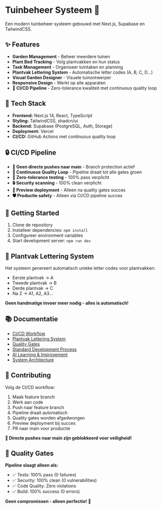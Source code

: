 # Tuinbeheer Systeem 🌱

Een modern tuinbeheer systeem gebouwd met Next.js, Supabase en TailwindCSS.

## ✨ Features

- **Garden Management** - Beheer meerdere tuinen
- **Plant Bed Tracking** - Volg plantvakken en hun status
- **Task Management** - Organiseer tuintaken en planning
- **Plantvak Lettering System** - Automatische letter codes (A, B, C, D...)
- **Visual Garden Designer** - Visuele tuinontwerper
- **Responsive Design** - Werkt op alle apparaten
- **🚀 CI/CD Pipeline** - Zero-tolerance kwaliteit met continuous quality loop

## 🚀 Tech Stack

- **Frontend:** Next.js 14, React, TypeScript
- **Styling:** TailwindCSS, shadcn/ui
- **Backend:** Supabase (PostgreSQL, Auth, Storage)
- **Deployment:** Vercel
- **CI/CD:** GitHub Actions met continuous quality loop

## 🔒 CI/CD Pipeline

- **🚫 Geen directe pushes naar main** - Branch protection actief
- **🔄 Continuous Quality Loop** - Pipeline draait tot alle gates groen
- **🧪 Zero-tolerance testing** - 100% pass verplicht
- **🔒 Security scanning** - 100% clean verplicht
- **🚀 Preview deployment** - Alleen na quality gates succes
- **🛡️ Productie safety** - Alleen via CI/CD pipeline succes

## 📖 Getting Started

1. Clone de repository
2. Installeer dependencies: `npm install`
3. Configureer environment variables
4. Start development server: `npm run dev`

## 🌿 Plantvak Lettering System

Het systeem genereert automatisch unieke letter codes voor plantvakken:
- Eerste plantvak → A
- Tweede plantvak → B
- Derde plantvak → C
- Na Z → A1, A2, A3...

**Geen handmatige invoer meer nodig - alles is automatisch!**

## 📚 Documentatie

- [CI/CD Workflow](./docs/system/CI-CD-Workflow.md)
- [Plantvak Lettering System](./docs/system/Plantvak-Lettering-System.md)
- [Quality Gates](./docs/system/quality-gates.md)
- [Standard Development Process](./docs/system/standard-development-process.md)
- [AI Learning & Improvement](./docs/system/ai-learning-improvement.md)
- [System Architecture](./docs/system/README.md)

## 🤝 Contributing

Volg de CI/CD workflow:
1. Maak feature branch
2. Werk aan code
3. Push naar feature branch
4. Pipeline draait automatisch
5. Quality gates worden afgedwongen
6. Preview deployment bij succes
7. PR naar main voor productie

**🚫 Directe pushes naar main zijn geblokkeerd voor veiligheid!**

## 🚨 Quality Gates

**Pipeline slaagt alleen als:**
- ✅ Tests: 100% pass (0 failures)
- ✅ Security: 100% clean (0 vulnerabilities)
- ✅ Code Quality: Zero violations
- ✅ Build: 100% success (0 errors)

**Geen compromissen - alleen perfectie!** 💪
